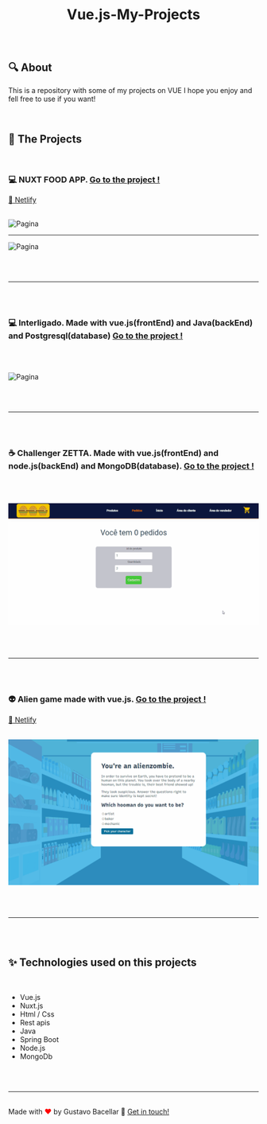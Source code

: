 # <p align=center>Vue.js-My-Projects</p>

<br>

## 🔍 About

<p>This is a repository with some of my projects on VUE I hope you enjoy and fell free to use if you want!</p>
<br>

## 🚀 The Projects

<br>

### 💻 NUXT FOOD APP. <a href="https://github.com/gustavobacellarladeira/Vue.js-My-Projects/tree/main/Vue.js-Nuxt.js--Food-%20App">Go to the project !</a>

[🚀 Netlify ](https://nuxt-food.netlify.app/)
<br>
<br>

![Pagina](./github/foodAp1.gif)

<hr>

![Pagina](./github/nuxtfood2.gif)

<br>
<br>

<hr>
<br>
<br>

### 💻 Interligado. Made with vue.js(frontEnd) and Java(backEnd) and Postgresql(database) <a href="https://github.com/gustavobacellarladeira/Vue.js-My-Projects/tree/main/Interligado">Go to the project !</a>

<br>
<br>

![Pagina](./github/interligado.gif)

<br>
<br>

<hr>
<br>
<br>

### ☕ Challenger ZETTA. Made with vue.js(frontEnd) and node.js(backEnd) and MongoDB(database). <a href="https://github.com/gustavobacellarladeira/Vue.js-My-Projects/tree/main/Desafio-daZeta">Go to the project !</a>

<br>
<br>

![Pagina](./github/desafiozeta.gif)

<br>
<br>

<hr/>
<br>
<br>

### 👽 Alien game made with vue.js. <a href="https://github.com/gustavobacellarladeira/Vue.js-My-Projects/tree/main/Vue.js-Alien-Game-basicsOfVue.js">Go to the project !</a>

[🚀 Netlify ](https://aliengame-vue.netlify.app/)
<br>
<br>

![Pagina](./github/alianlost.gif)

<br>
<br>

<hr>
<br>
<br>

## ✨ Technologies used on this projects

<br>

<ul>
    <li> Vue.js
    <li> Nuxt.js
    <li> Html / Css
    <li> Rest apis
    <li> Java
    <li> Spring Boot
    <li> Node.js
    <li> MongoDb

</ul>

<br>

<br>
<hr/>
<br>
Made with <span style = "color: red">♥</span> by Gustavo Bacellar 👋 <a href="https://www.linkedin.com/in/gustavo-bacellar/?msgControlName=reply_to_sender&msgConversationId=6714883939833561088&msgOverlay=true">Get in touch!</a>
